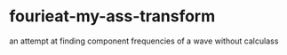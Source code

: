 # fourieat-my-ass-transform
an attempt at finding component frequencies of a wave without calculass
